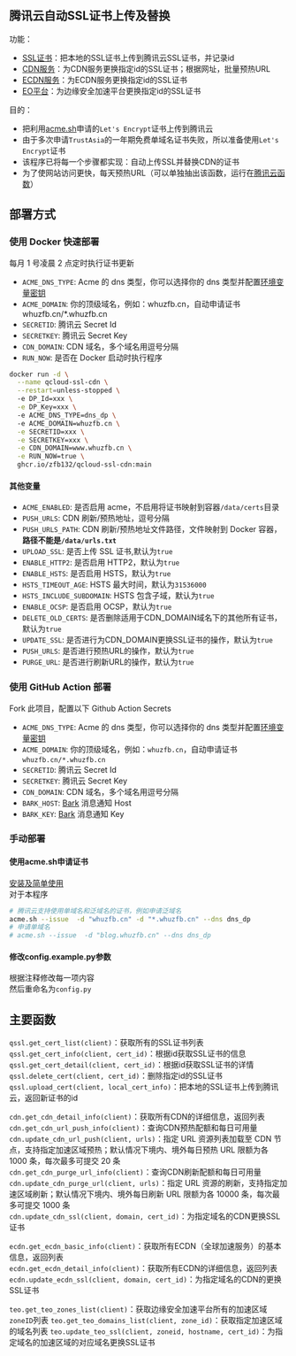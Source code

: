 ## 腾讯云自动SSL证书上传及替换
功能：  
* [SSL证书](https://console.cloud.tencent.com/ssl)：把本地的SSL证书上传到腾讯云SSL证书，并记录id
* [CDN服务](https://console.cloud.tencent.com/cdn)：为CDN服务更换指定id的SSL证书；根据网址，批量预热URL
* [ECDN服务](https://console.cloud.tencent.com/ecdn)：为ECDN服务更换指定id的SSL证书
* [EO平台](https://console.cloud.tencent.com/edgeone)：为边缘安全加速平台更换指定id的SSL证书

目的：
* 把利用[acme.sh](https://github.com/acmesh-official/acme.sh)申请的`Let's Encrypt`证书上传到腾讯云
* 由于多次申请`TrustAsia`的一年期免费单域名证书失败，所以准备使用`Let's Encrypt`证书
* 该程序已将每一个步骤都实现：自动上传SSL并替换CDN的证书
* 为了使网站访问更快，每天预热URL（可以单独抽出该函数，运行在[腾讯云函数](https://github.com/zfb132/auto_push_url)）


## 部署方式

### 使用 Docker 快速部署

每月 1 号凌晨 2 点定时执行证书更新

* `ACME_DNS_TYPE`: Acme 的 dns 类型，你可以选择你的 dns 类型并配置[环境变量密钥](https://github.com/acmesh-official/acme.sh/wiki/dnsapi)
* `ACME_DOMAIN`: 你的顶级域名，例如：whuzfb.cn，自动申请证书 whuzfb.cn/*.whuzfb.cn
* `SECRETID`: 腾讯云 Secret Id
* `SECRETKEY`: 腾讯云 Secret Key
* `CDN_DOMAIN`: CDN 域名，多个域名用逗号分隔
* `RUN_NOW`: 是否在 Docker 启动时执行程序

```bash
docker run -d \
  --name qcloud-ssl-cdn \
  --restart=unless-stopped \ 
  -e DP_Id=xxx \
  -e DP_Key=xxx \ 
  -e ACME_DNS_TYPE=dns_dp \ 
  -e ACME_DOMAIN=whuzfb.cn \
  -e SECRETID=xxx \
  -e SECRETKEY=xxx \
  -e CDN_DOMAIN=www.whuzfb.cn \
  -e RUN_NOW=true \
  ghcr.io/zfb132/qcloud-ssl-cdn:main
```

#### 其他变量

* `ACME_ENABLED`: 是否启用 acme，不启用将证书映射到容器`/data/certs`目录
* `PUSH_URLS`: CDN 刷新/预热地址，逗号分隔
* `PUSH_URLS_PATH`: CDN 刷新/预热地址文件路径，文件映射到 Docker 容器，**路径不能是`/data/urls.txt`**
* `UPLOAD_SSL`: 是否上传 SSL 证书,默认为`true`
* `ENABLE_HTTP2`: 是否启用 HTTP2，默认为`true`
* `ENABLE_HSTS`: 是否启用 HSTS，默认为`true`
* `HSTS_TIMEOUT_AGE`: HSTS 最大时间，默认为`31536000`
* `HSTS_INCLUDE_SUBDOMAIN`: HSTS 包含子域，默认为`true`
* `ENABLE_OCSP`: 是否启用 OCSP，默认为`true`
* `DELETE_OLD_CERTS`: 是否删除适用于CDN_DOMAIN域名下的其他所有证书，默认为`true`
* `UPDATE_SSL`: 是否进行为CDN_DOMAIN更换SSL证书的操作，默认为`true`
* `PUSH_URLS`: 是否进行预热URL的操作，默认为`true`
* `PURGE_URL`: 是否进行刷新URL的操作，默认为`true`



### 使用 GitHub Action 部署

Fork 此项目，配置以下 Github Action Secrets

* `ACME_DNS_TYPE`: Acme 的 dns 类型，你可以选择你的 dns 类型并配置[环境变量密钥](https://github.com/acmesh-official/acme.sh/wiki/dnsapi)
* `ACME_DOMAIN`: 你的顶级域名，例如：`whuzfb.cn`，自动申请证书 `whuzfb.cn/*.whuzfb.cn`
* `SECRETID`: 腾讯云 Secret Id
* `SECRETKEY`: 腾讯云 Secret Key
* `CDN_DOMAIN`: CDN 域名，多个域名用逗号分隔
* `BARK_HOST`: [Bark](https://github.com/Finb/Bark) 消息通知 Host
* `BARK_KEY`: [Bark](https://github.com/Finb/Bark) 消息通知 Key

### 手动部署

#### 使用acme.sh申请证书
[安装及简单使用](https://blog.whuzfb.cn/blog/2020/07/07/web_https/#3-%E5%AE%89%E8%A3%85acme%E8%87%AA%E5%8A%A8%E7%AD%BE%E5%8F%91%E8%AF%81%E4%B9%A6)  
对于本程序  
```bash
# 腾讯云支持使用单域名和泛域名的证书，例如申请泛域名
acme.sh --issue  -d "whuzfb.cn" -d "*.whuzfb.cn" --dns dns_dp
# 申请单域名
# acme.sh --issue  -d "blog.whuzfb.cn" --dns dns_dp
```

#### 修改config.example.py参数
根据注释修改每一项内容  
然后重命名为`config.py`

## 主要函数
`qssl.get_cert_list(client)`：获取所有的SSL证书列表  
`qssl.get_cert_info(client, cert_id)`：根据id获取SSL证书的信息  
`qssl.get_cert_detail(client, cert_id)`：根据id获取SSL证书的详情  
`qssl.delete_cert(client, cert_id)`：删除指定id的SSL证书  
`qssl.upload_cert(client, local_cert_info)`：把本地的SSL证书上传到腾讯云，返回新证书的id  


`cdn.get_cdn_detail_info(client)`：获取所有CDN的详细信息，返回列表  
`cdn.get_cdn_url_push_info(client)`：查询CDN预热配额和每日可用量  
`cdn.update_cdn_url_push(client, urls)`：指定 URL 资源列表加载至 CDN 节点，支持指定加速区域预热；默认情况下境内、境外每日预热 URL 限额为各 1000 条，每次最多可提交 20 条  
`cdn.get_cdn_purge_url_info(client)`：查询CDN刷新配额和每日可用量  
`cdn.update_cdn_purge_url(client, urls)`：指定 URL 资源的刷新，支持指定加速区域刷新；默认情况下境内、境外每日刷新 URL 限额为各 10000 条，每次最多可提交 1000 条  
`cdn.update_cdn_ssl(client, domain, cert_id)`：为指定域名的CDN更换SSL证书  


`ecdn.get_ecdn_basic_info(client)`：获取所有ECDN（全球加速服务）的基本信息，返回列表  
`ecdn.get_ecdn_detail_info(client)`：获取所有ECDN的详细信息，返回列表  
`ecdn.update_ecdn_ssl(client, domain, cert_id)`：为指定域名的CDN的更换SSL证书  

`teo.get_teo_zones_list(client)`：获取边缘安全加速平台所有的加速区域`zoneID`列表
`teo.get_teo_domains_list(client, zone_id)`：获取指定加速区域的域名列表
`teo.update_teo_ssl(client, zoneid, hostname, cert_id)`：为指定域名的加速区域的对应域名更换SSL证书
